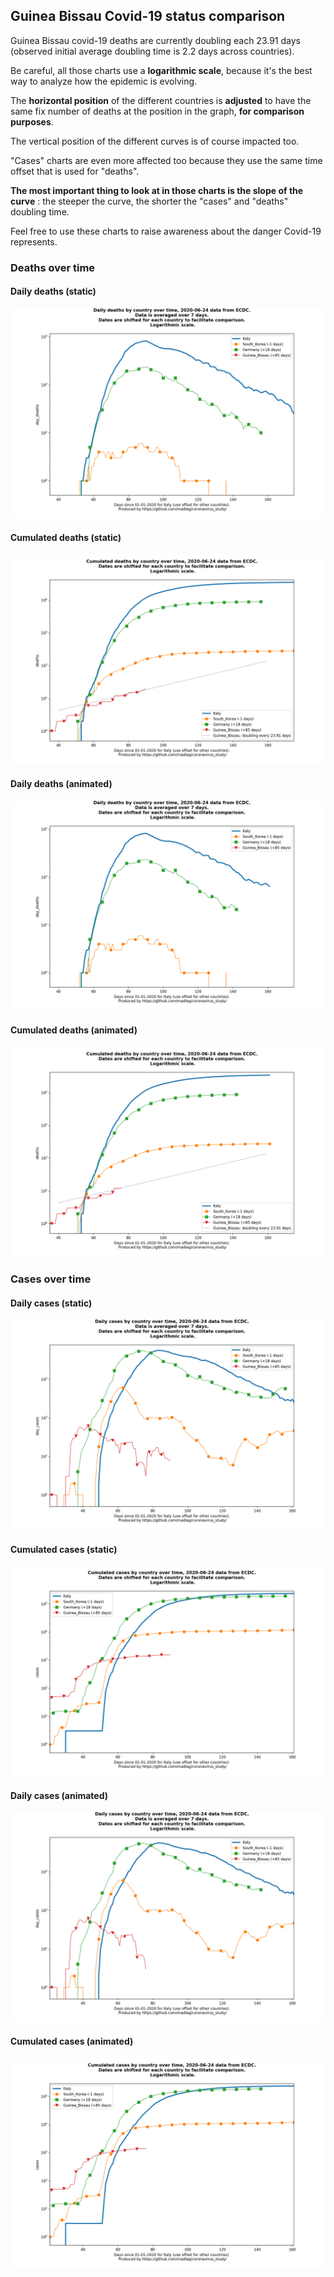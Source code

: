 ## Guinea Bissau Covid-19 status comparison 

Guinea Bissau covid-19 deaths are currently doubling each 23.91 days (observed initial average doubling time is 2.2 days across countries).



Be careful, all those charts use a **logarithmic scale**, because it's the best way to analyze how the epidemic is evolving.
 
The **horizontal position** of the different countries is **adjusted** to have the same fix number of deaths at the position in the graph, **for comparison purposes**.

The vertical position of the different curves is of course impacted too.

"Cases" charts are even more affected too because they use the same time offset that is used for "deaths".

**The most important thing to look at in those charts is the slope of the curve** : the steeper the curve, the shorter the "cases" and "deaths" doubling time.

Feel free to use these charts to raise awareness about the danger Covid-19 represents. 


 
### Deaths over time
 
#### Daily deaths (static)
![Guinea Bissau covid-19 daily deaths static chart](https://raw.githubusercontent.com/madlag/coronavirus_study/master/notebooks/graphs/2020-06-24/countries/Guinea_Bissau/2020-06-24_Guinea_Bissau_day_deaths.png "Guinea Bissau covid-19 day_deaths static chart")   
 
#### Cumulated deaths (static)
![Guinea Bissau covid-19 cumulated deaths static chart](https://raw.githubusercontent.com/madlag/coronavirus_study/master/notebooks/graphs/2020-06-24/countries/Guinea_Bissau/2020-06-24_Guinea_Bissau_deaths.png "Guinea Bissau covid-19 deaths static chart")   
 
#### Daily deaths (animated)
![Guinea Bissau covid-19 daily deaths animated chart](https://raw.githubusercontent.com/madlag/coronavirus_study/master/notebooks/graphs/2020-06-24/countries/Guinea_Bissau/2020-06-24_Guinea_Bissau_day_deaths.gif "Guinea Bissau covid-19 day_deaths animated chart")   
 
#### Cumulated deaths (animated)
![Guinea Bissau covid-19 cumulated deaths animated chart](https://raw.githubusercontent.com/madlag/coronavirus_study/master/notebooks/graphs/2020-06-24/countries/Guinea_Bissau/2020-06-24_Guinea_Bissau_deaths.gif "Guinea Bissau covid-19 deaths animated chart")   

 
### Cases over time
 
#### Daily cases (static)
![Guinea Bissau covid-19 daily cases static chart](https://raw.githubusercontent.com/madlag/coronavirus_study/master/notebooks/graphs/2020-06-24/countries/Guinea_Bissau/2020-06-24_Guinea_Bissau_day_cases.png "Guinea Bissau covid-19 day_cases static chart")   
 
#### Cumulated cases (static)
![Guinea Bissau covid-19 cumulated cases static chart](https://raw.githubusercontent.com/madlag/coronavirus_study/master/notebooks/graphs/2020-06-24/countries/Guinea_Bissau/2020-06-24_Guinea_Bissau_cases.png "Guinea Bissau covid-19 cases static chart")   
 
#### Daily cases (animated)
![Guinea Bissau covid-19 daily cases animated chart](https://raw.githubusercontent.com/madlag/coronavirus_study/master/notebooks/graphs/2020-06-24/countries/Guinea_Bissau/2020-06-24_Guinea_Bissau_day_cases.gif "Guinea Bissau covid-19 day_cases animated chart")   
 
#### Cumulated cases (animated)
![Guinea Bissau covid-19 cumulated cases animated chart](https://raw.githubusercontent.com/madlag/coronavirus_study/master/notebooks/graphs/2020-06-24/countries/Guinea_Bissau/2020-06-24_Guinea_Bissau_cases.gif "Guinea Bissau covid-19 cases animated chart")   


